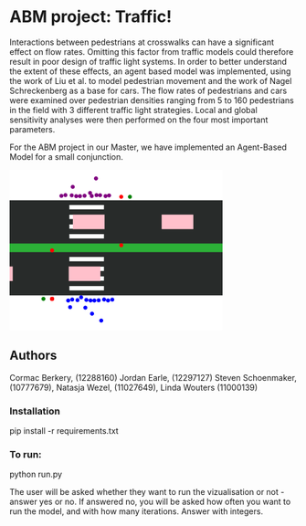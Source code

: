 # ABM project: Traffic!
Interactions between pedestrians at crosswalks can have a significant effect on flow rates. Omitting this factor from traffic models could therefore result in poor design of traffic light systems. In order to better understand the extent of these effects, an agent based model was implemented, using the work of Liu et al. to model  pedestrian movement and the work of Nagel Schreckenberg as a base for cars. The flow rates of pedestrians and cars were examined over pedestrian densities ranging from 5 to 160 pedestrians in the field with 3 different traffic light strategies. Local and global sensitivity analyses were then performed on the four most important parameters. 

For the ABM project in our Master, we have implemented an Agent-Based Model for a small conjunction.

![picture of road](https://github.com/11027649/ABM_project/blob/master/vids/abm.PNG)

## Authors
Cormac Berkery, (12288160)
Jordan Earle, (12297127)
Steven Schoenmaker, (10777679),
Natasja Wezel, (11027649),
Linda Wouters (11000139)

### Installation
pip install -r requirements.txt

### To run:
python run.py

The user will be asked whether they want to run the vizualisation or not - answer yes or no.
If answered no, you will be asked how often you want to run the model, and with how many iterations. Answer with integers.
